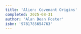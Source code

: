 ```yaml
---
title: 'Alien: Covenant Origins'
completed: 2025-08-31
author: 'Alan Dean Foster'
isbn: '9781785654763'
---
```

